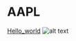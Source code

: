 # AAPL
[Hello_world](AAPL_Architecture.png)
![alt text](https://github.com/[Raed124]/[AAPL]/blob/[master]/AAPL_Architecture.png?raw=true)
